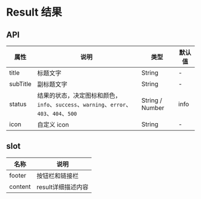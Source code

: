 # Result 结果

## API

|  属性   | 说明  | 类型 |  默认值 |
|  ----  | ----  | ---- | ---  |
| title | 标题文字 | String | - |
| subTitle | 副标题文字 | String | - |
| status | 结果的状态，决定图标和颜色，`info`、`success`、`warning`、`error`、`403`、`404`、`500` | String / Number | info |
| icon | 自定义 icon | String | - |

## slot

|  名称   | 说明  |
|  ----  | ----  |
| footer | 按钮栏和链接栏 |
| content | result详细描述内容 |
